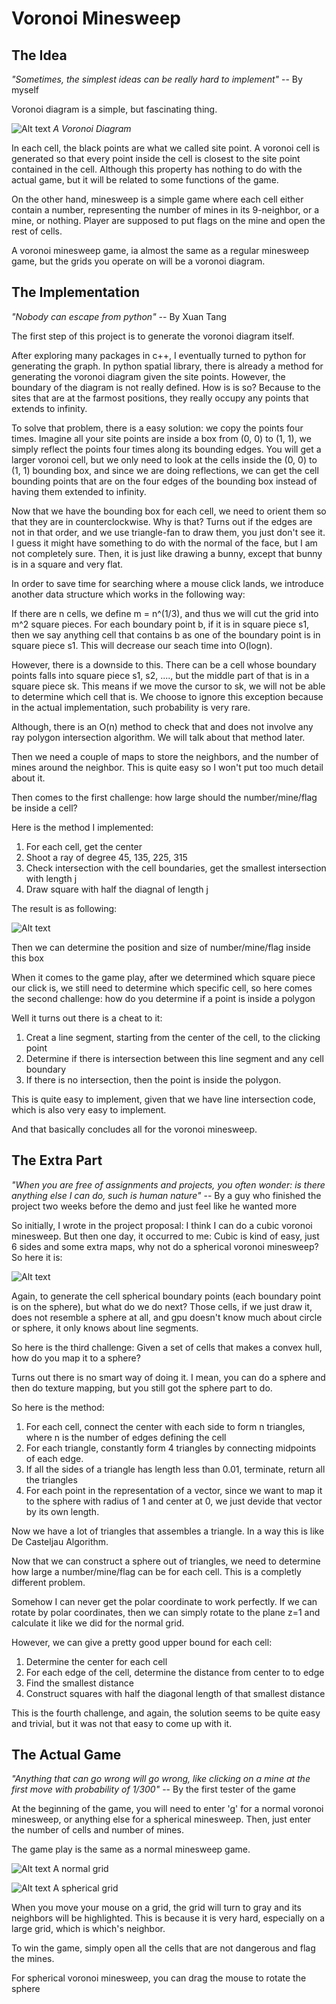 # Voronoi Minesweep


## The Idea 
*"Sometimes, the simplest ideas can be really hard to implement"* -- By myself

Voronoi diagram is a simple, but fascinating thing. 

![Alt text](./results/Euclidean_Voronoi_diagram.png)
*A Voronoi Diagram*

In each cell, the black points are what we called site point. A voronoi cell is generated so that every point inside the cell is closest to the site point contained in the cell. Although this property has nothing to do with the actual game, but it will be related to some functions of the game.

On the other hand, minesweep is a simple game where each cell either contain a number, representing the number of mines in its 9-neighbor, or a mine, or nothing. Player are supposed to put flags on the mine and open the rest of cells.

A voronoi minesweep game, ia almost the same as a regular minesweep game, but the grids you operate on will be a voronoi diagram.




## The Implementation
*"Nobody can escape from python"* -- By Xuan Tang

The first step of this project is to generate the voronoi diagram itself.

After exploring many packages in c++, I eventually turned to python for generating the graph. In python spatial library, there is already a method for generating the voronoi diagram given the site points. However, the boundary of the diagram is not really defined. How is is so? Because to the sites that are at the farmost positions, they really occupy any points that extends to infinity.

To solve that problem, there is a easy solution: we copy the points four times. Imagine all your site points are inside a box from (0, 0) to (1, 1), we simply reflect the points four times along its bounding edges. You will get a larger voronoi cell, but we only need to look at the cells inside the (0, 0) to (1, 1) bounding box, and since we are doing reflections, we can get the cell bounding points that are on the four edges of the bounding box instead of having them extended to infinity.

Now that we have the bounding box for each cell, we need to orient them so that they are in counterclockwise. Why is that? Turns out if the edges are not in that order, and we use triangle-fan to draw them, you just don't see it. I guess it might have something to do with the normal of the face, but I am not completely sure. Then, it is just like drawing a bunny, except that bunny is in a square and very flat.

In order to save time for searching where a mouse click lands, we introduce another data structure which works in the following way:

If there are n cells, we define m = n^(1/3), and thus we will cut the grid into m^2 square pieces. For each boundary point b, if it is in square piece s1, then we say anything cell that contains b as one of the boundary point is in square piece s1. This will decrease our seach time into O(logn).

However, there is a downside to this. There can be a cell whose boundary points falls into square piece s1, s2, ...., but the middle part of that is in a square piece sk. This means if we move the cursor to sk, we will not be able to determine which cell that is. We choose to ignore this exception because in the actual implementation, such probability is very rare. 

Although, there is an O(n) method to check that and does not involve any ray polygon intersection algorithm. We will talk about that method later.

Then we need a couple of maps to store the neighbors, and the number of mines around the neighbor. This is quite easy so I won't put too much detail about it.

Then comes to the first challenge: how large should the number/mine/flag be inside a cell?

Here is the method I implemented:
1. For each cell, get the center
2. Shoot a ray of degree 45, 135, 225, 315
3. Check intersection with the cell boundaries, get the smallest intersection with length j
4. Draw square with half the diagnal of length j

The result is as following:

![Alt text](./results/square_box.png)

Then we can determine the position and size of number/mine/flag inside this box

When it comes to the game play, after we determined which square piece our click is, we still need to determine which specific cell, so here comes the second challenge: how do you determine if a point is inside a polygon

Well it turns out there is a cheat to it:
1. Creat a line segment, starting from the center of the cell, to the clicking point
2. Determine if there is intersection between this line segment and any cell boundary
3. If there is no intersection, then the point is inside the polygon.

This is quite easy to implement, given that we have line intersection code, which is also very easy to implement.

And that basically concludes all for the voronoi minesweep.

## The Extra Part
*"When you are free of assignments and projects, you often wonder: is there anything else I can do, such is human nature"* -- By a guy who finished the project two weeks before the demo and just feel like he wanted more

So initially, I wrote in the project proposal: I think I can do a cubic voronoi minesweep. But then one day, it occurred to me: Cubic is kind of easy, just 6 sides and some extra maps, why not do a spherical voronoi minesweep? So here it is:

![Alt text](./results/spherical_voronoi.png)

Again, to generate the cell spherical boundary points (each boundary point is on the sphere), but what do we do next? Those cells, if we just draw it, does not resemble a sphere at all, and gpu doesn't know much about circle or sphere, it only knows about line segments.

So here is the third challenge: Given a set of cells that makes a convex hull, how do you map it to a sphere?

Turns out there is no smart way of doing it. I mean, you can do a sphere and then do texture mapping, but you still got the sphere part to do.

So here is the method:
1. For each cell, connect the center with each side to form n triangles, where n is the number of edges defining the cell
2. For each triangle, constantly form 4 triangles by connecting midpoints of each edge.
3. If all the sides of a triangle has length less than 0.01, terminate, return all the triangles
4. For each point in the representation of a vector, since we want to map it to the sphere with radius of 1 and center at 0, we just devide that vector by its own length.

Now we have a lot of triangles that assembles a triangle. In a way this is like De Casteljau Algorithm.

Now that we can construct a sphere out of triangles, we need to determine how large a number/mine/flag can be for each cell. This is a completly different problem.

Somehow I can never get the polar coordinate to work perfectly. If we can rotate by polar coordinates, then we can simply rotate to the plane z=1 and calculate it like we did for the normal grid.

However, we can give a pretty good upper bound for each cell:
1. Determine the center for each cell
2. For each edge of the cell, determine the distance from center to to edge
3. Find the smallest distance
4. Construct squares with half the diagonal length of that smallest distance

This is the fourth challenge, and again, the solution seems to be quite easy and trivial, but it was not that easy to come up with it.







## The Actual Game
*"Anything that can go wrong will go wrong, like clicking on a mine at the first move with probability of 1/300"* -- By the first tester of the game

At the beginning of the game, you will need to enter 'g' for a normal voronoi minesweep, or anything else for a spherical minesweep. Then, just enter the number of cells and number of mines.

The game play is the same as a normal minesweep game. 

![Alt text](./results/grid_play.png)
A normal grid

![Alt text](./results/spherical_play.png)
A spherical grid

When you move your mouse on a grid, the grid will turn to gray and its neighbors will be highlighted. This is because it is very hard, especially on a large grid, which is which's neighbor.

To win the game, simply open all the cells that are not dangerous and flag the mines.

For spherical voronoi minesweep, you can drag the mouse to rotate the sphere
